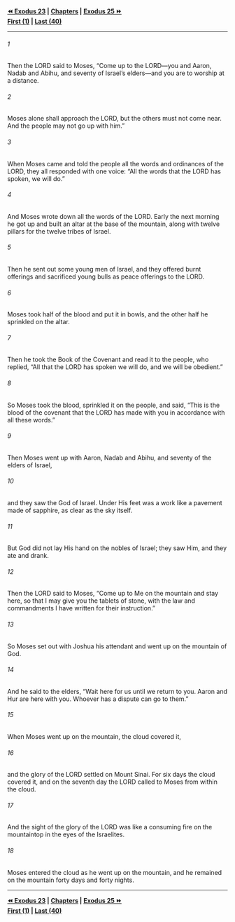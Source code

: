   
**[⏪ Exodus 23](./Exodus%2023.md) | [Chapters](./_index.md) | [Exodus 25 ⏩](./Exodus%2025.md)**  
**[First (1)](./Exodus%201.md) | [Last (40)](./Exodus%2040.md)**  
  
---  
  
###### 1  
Then the LORD said to Moses, “Come up to the LORD—you and Aaron, Nadab and Abihu, and seventy of Israel’s elders—and you are to worship at a distance.  
  
###### 2  
Moses alone shall approach the LORD, but the others must not come near. And the people may not go up with him.”  
  
###### 3  
When Moses came and told the people all the words and ordinances of the LORD, they all responded with one voice: “All the words that the LORD has spoken, we will do.”  
  
###### 4  
And Moses wrote down all the words of the LORD. Early the next morning he got up and built an altar at the base of the mountain, along with twelve pillars for the twelve tribes of Israel.  
  
###### 5  
Then he sent out some young men of Israel, and they offered burnt offerings and sacrificed young bulls as peace offerings to the LORD.  
  
###### 6  
Moses took half of the blood and put it in bowls, and the other half he sprinkled on the altar.  
  
###### 7  
Then he took the Book of the Covenant and read it to the people, who replied, “All that the LORD has spoken we will do, and we will be obedient.”  
  
###### 8  
So Moses took the blood, sprinkled it on the people, and said, “This is the blood of the covenant that the LORD has made with you in accordance with all these words.”  
  
###### 9  
Then Moses went up with Aaron, Nadab and Abihu, and seventy of the elders of Israel,  
  
###### 10  
and they saw the God of Israel. Under His feet was a work like a pavement made of sapphire, as clear as the sky itself.  
  
###### 11  
But God did not lay His hand on the nobles of Israel; they saw Him, and they ate and drank.  
  
###### 12  
Then the LORD said to Moses, “Come up to Me on the mountain and stay here, so that I may give you the tablets of stone, with the law and commandments I have written for their instruction.”  
  
###### 13  
So Moses set out with Joshua his attendant and went up on the mountain of God.  
  
###### 14  
And he said to the elders, “Wait here for us until we return to you. Aaron and Hur are here with you. Whoever has a dispute can go to them.”  
  
###### 15  
When Moses went up on the mountain, the cloud covered it,  
  
###### 16  
and the glory of the LORD settled on Mount Sinai. For six days the cloud covered it, and on the seventh day the LORD called to Moses from within the cloud.  
  
###### 17  
And the sight of the glory of the LORD was like a consuming fire on the mountaintop in the eyes of the Israelites.  
  
###### 18  
Moses entered the cloud as he went up on the mountain, and he remained on the mountain forty days and forty nights.  
  
  
---  
  
**[⏪ Exodus 23](./Exodus%2023.md) | [Chapters](./_index.md) | [Exodus 25 ⏩](./Exodus%2025.md)**  
**[First (1)](./Exodus%201.md) | [Last (40)](./Exodus%2040.md)**  
  

